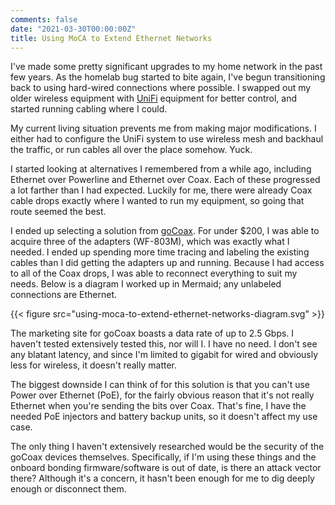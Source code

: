 ```yaml
---
comments: false
date: "2021-03-30T00:00:00Z"
title: Using MoCA to Extend Ethernet Networks
---
```


I've made some pretty significant upgrades to my home network in the past few years.  As the homelab bug started to bite
again, I've begun transitioning back to using hard-wired connections where possible.  I swapped out my older wireless
equipment with [UniFi] equipment for better control, and started running cabling where I could.

My current living situation prevents me from making major modifications. I either had to configure the UniFi system to
use wireless mesh and backhaul the traffic, or run cables all over the place somehow.  Yuck.

I started looking at alternatives I remembered from a while ago, including Ethernet over Powerline and Ethernet over 
Coax.  Each of these progressed a lot farther than I had expected.  Luckily for me, there were already Coax cable drops
exactly where I wanted to run my equipment, so going that route seemed the best.

I ended up selecting a solution from [goCoax].  For under $200, I was able to acquire three of the adapters (WF-803M),
which was exactly what I needed.  I ended up spending more time tracing and labeling the existing cables than I did
getting the adapters up and running.  Because I had access to all of the Coax drops, I was able to reconnect everything
to suit my needs.  Below is a diagram I worked up in Mermaid; any unlabeled connections are Ethernet.

{{< figure src="using-moca-to-extend-ethernet-networks-diagram.svg" >}}

The marketing site for goCoax boasts a data rate of up to 2.5 Gbps.  I haven't tested extensively tested this, nor will
I.  I have no need.  I don't see any blatant latency, and since I'm limited to gigabit for wired and obviously less for
wireless, it doesn't really matter.

The biggest downside I can think of for this solution is that you can't use Power over Ethernet (PoE), for the fairly
obvious reason that it's not really Ethernet when you're sending the bits over Coax.  That's fine, I have the needed PoE
injectors and battery backup units, so it doesn't affect my use case.

The only thing I haven't extensively researched would be the security of the goCoax devices themselves.  Specifically,
if I'm using these things and the onboard bonding firmware/software is out of date, is there an attack vector there?
Although it's a concern, it hasn't been enough for me to dig deeply enough or disconnect them.

[Unifi]: https://unifi-network.ui.com/
[goCoax]: https://www.gocoax.com/

[//]: # "note: saving this as a MD comment (won't render) to save time if I add mermaid.js functionality to the site"
[//]: # "graph LR"
[//]: # "    subgraph one [Internet Provider]"
[//]: # "        CableIn[External] -->|Coax| Modem[Cable Modem]"
[//]: # "    end"
[//]: # "    subgraph two [Basement]"
[//]: # "        Modem --> USG[Unifi USG]"
[//]: # "        USG --> Switch"
[//]: # "        Switch --> M0[MoCA Adapter]"
[//]: # "    end"
[//]: # "    "
[//]: # "    subgraph three [First Floor]"
[//]: # "        M0--> |Coax| M1[MoCA Adapter]"
[//]: # "        M1-->  wifi1[UAP-Nano-HD Wifi]"
[//]: # "    end"
[//]: # "    "
[//]: # "    subgraph four [Second Floor]"
[//]: # "        M0--> |Coax| M2[MoCA Adapter]"
[//]: # "        M2-->  wifi2[UAP-AC-M Mesh Wifi]"
[//]: # "    end"